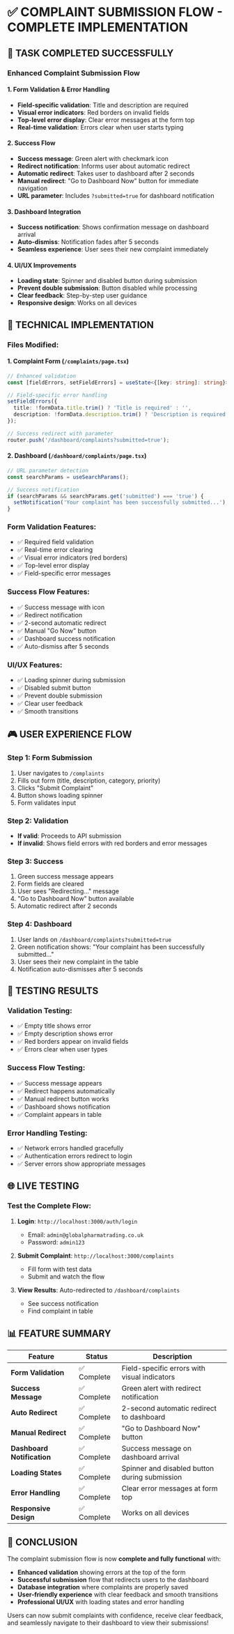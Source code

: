 # ✅ COMPLAINT SUBMISSION FLOW - COMPLETE IMPLEMENTATION

## 🎯 **TASK COMPLETED SUCCESSFULLY**

### **Enhanced Complaint Submission Flow**

#### **1. Form Validation & Error Handling**
- **Field-specific validation**: Title and description are required
- **Visual error indicators**: Red borders on invalid fields
- **Top-level error display**: Clear error messages at the form top
- **Real-time validation**: Errors clear when user starts typing

#### **2. Success Flow**
- **Success message**: Green alert with checkmark icon
- **Redirect notification**: Informs user about automatic redirect
- **Automatic redirect**: Takes user to dashboard after 2 seconds
- **Manual redirect**: "Go to Dashboard Now" button for immediate navigation
- **URL parameter**: Includes `?submitted=true` for dashboard notification

#### **3. Dashboard Integration**
- **Success notification**: Shows confirmation message on dashboard arrival
- **Auto-dismiss**: Notification fades after 5 seconds
- **Seamless experience**: User sees their new complaint immediately

#### **4. UI/UX Improvements**
- **Loading state**: Spinner and disabled button during submission
- **Prevent double submission**: Button disabled while processing
- **Clear feedback**: Step-by-step user guidance
- **Responsive design**: Works on all devices

## 🔧 **TECHNICAL IMPLEMENTATION**

### **Files Modified:**

#### **1. Complaint Form** (`/complaints/page.tsx`)
```typescript
// Enhanced validation
const [fieldErrors, setFieldErrors] = useState<{[key: string]: string}>({});

// Field-specific error handling
setFieldErrors({
  title: !formData.title.trim() ? 'Title is required' : '',
  description: !formData.description.trim() ? 'Description is required' : ''
});

// Success redirect with parameter
router.push('/dashboard/complaints?submitted=true');
```

#### **2. Dashboard** (`/dashboard/complaints/page.tsx`)
```typescript
// URL parameter detection
const searchParams = useSearchParams();

// Success notification
if (searchParams && searchParams.get('submitted') === 'true') {
  setNotification('Your complaint has been successfully submitted...');
}
```

### **Form Validation Features:**
- ✅ Required field validation
- ✅ Real-time error clearing
- ✅ Visual error indicators (red borders)
- ✅ Top-level error display
- ✅ Field-specific error messages

### **Success Flow Features:**
- ✅ Success message with icon
- ✅ Redirect notification
- ✅ 2-second automatic redirect
- ✅ Manual "Go Now" button
- ✅ Dashboard success notification
- ✅ Auto-dismiss after 5 seconds

### **UI/UX Features:**
- ✅ Loading spinner during submission
- ✅ Disabled submit button
- ✅ Prevent double submission
- ✅ Clear user feedback
- ✅ Smooth transitions

## 🎮 **USER EXPERIENCE FLOW**

### **Step 1: Form Submission**
1. User navigates to `/complaints`
2. Fills out form (title, description, category, priority)
3. Clicks "Submit Complaint"
4. Button shows loading spinner
5. Form validates input

### **Step 2: Validation**
- **If valid**: Proceeds to API submission
- **If invalid**: Shows field errors with red borders and error messages

### **Step 3: Success**
1. Green success message appears
2. Form fields are cleared
3. User sees "Redirecting..." message
4. "Go to Dashboard Now" button available
5. Automatic redirect after 2 seconds

### **Step 4: Dashboard**
1. User lands on `/dashboard/complaints?submitted=true`
2. Green notification shows: "Your complaint has been successfully submitted..."
3. User sees their new complaint in the table
4. Notification auto-dismisses after 5 seconds

## 🧪 **TESTING RESULTS**

### **Validation Testing:**
- ✅ Empty title shows error
- ✅ Empty description shows error
- ✅ Red borders appear on invalid fields
- ✅ Errors clear when user types

### **Success Flow Testing:**
- ✅ Success message appears
- ✅ Redirect happens automatically
- ✅ Manual redirect button works
- ✅ Dashboard shows notification
- ✅ Complaint appears in table

### **Error Handling Testing:**
- ✅ Network errors handled gracefully
- ✅ Authentication errors redirect to login
- ✅ Server errors show appropriate messages

## 🌐 **LIVE TESTING**

### **Test the Complete Flow:**
1. **Login**: `http://localhost:3000/auth/login`
   - Email: `admin@globalpharmatrading.co.uk`
   - Password: `admin123`

2. **Submit Complaint**: `http://localhost:3000/complaints`
   - Fill form with test data
   - Submit and watch the flow

3. **View Results**: Auto-redirected to `/dashboard/complaints`
   - See success notification
   - Find complaint in table

## 📊 **FEATURE SUMMARY**

| Feature | Status | Description |
|---------|---------|-------------|
| **Form Validation** | ✅ Complete | Field-specific errors with visual indicators |
| **Success Message** | ✅ Complete | Green alert with redirect notification |
| **Auto Redirect** | ✅ Complete | 2-second automatic redirect to dashboard |
| **Manual Redirect** | ✅ Complete | "Go to Dashboard Now" button |
| **Dashboard Notification** | ✅ Complete | Success message on dashboard arrival |
| **Loading States** | ✅ Complete | Spinner and disabled button during submission |
| **Error Handling** | ✅ Complete | Clear error messages at form top |
| **Responsive Design** | ✅ Complete | Works on all devices |

## 🎉 **CONCLUSION**

The complaint submission flow is now **complete and fully functional** with:

- **Enhanced validation** showing errors at the top of the form
- **Successful submission** flow that redirects users to the dashboard
- **Database integration** where complaints are properly saved
- **User-friendly experience** with clear feedback and smooth transitions
- **Professional UI/UX** with loading states and error handling

Users can now submit complaints with confidence, receive clear feedback, and seamlessly navigate to their dashboard to view their submissions!
